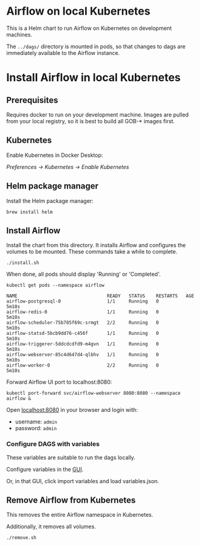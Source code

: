 # Airflow on local Kubernetes

This is a Helm chart to run Airflow on Kubernetes on development machines.

The `../dags/` directory is mounted in pods, so that changes to dags are immediately available to the Airflow instance.

# Install Airflow in local Kubernetes

## Prerequisites

Requires docker to run on your development machine. 
Images are pulled from your local registry, so it is best to build all GOB-* images first. 

## Kubernetes

Enable Kubernetes in Docker Desktop:

*Preferences -> Kubernetes -> Enable Kubernetes*

## Helm package manager

Install the Helm package manager:

```shell
brew install helm
```

## Install Airflow

Install the chart from this directory.
It installs Airflow and configures the volumes to be mounted.
These commands take a while to complete.

```shell
./install.sh
```

When done, all pods should display 'Running' or 'Completed'.

```shell
kubectl get pods --namespace airflow
```

```
NAME                                 READY   STATUS    RESTARTS   AGE
airflow-postgresql-0                 1/1     Running   0          5m10s
airflow-redis-0                      1/1     Running   0          5m10s
airflow-scheduler-75b785f69c-srmgt   2/2     Running   0          5m10s
airflow-statsd-5bcb9dd76-c456f       1/1     Running   0          5m10s
airflow-triggerer-5ddcdcdfd9-m4gvn   1/1     Running   0          5m10s
airflow-webserver-85c4d647d4-qlbhv   1/1     Running   0          5m10s
airflow-worker-0                     2/2     Running   0          5m10s
```

Forward Airflow UI port to localhost:8080:

```shell
kubectl port-forward svc/airflow-webserver 8080:8080 --namespace airflow &
```

Open [localhost:8080](http://localhost:8080) in your browser and login with:

- username: `admin`
- password: `admin`

### Configure DAGS with variables

These variables are suitable to run the dags locally.

Configure variables in the [GUI](http://localhost:8080/variable/list/).

Or, in that GUI, click import variables and load variables.json.

## Remove Airflow from Kubernetes
This removes the entire Airflow namespace in Kubernetes.

Additionally, it removes all volumes.

```shell
./remove.sh
```
